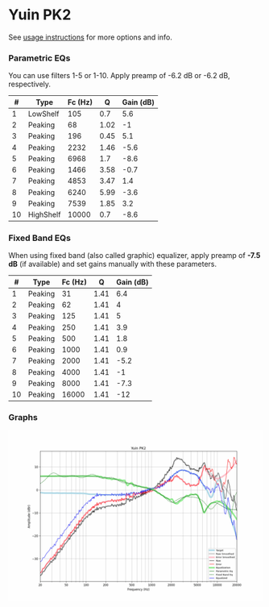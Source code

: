 # Yuin PK2
See [usage instructions](https://github.com/jaakkopasanen/AutoEq#usage) for more options and info.

### Parametric EQs
You can use filters 1-5 or 1-10. Apply preamp of -6.2 dB or -6.2 dB, respectively.

|   # | Type      |   Fc (Hz) |    Q |   Gain (dB) |
|-----|-----------|-----------|------|-------------|
|   1 | LowShelf  |       105 | 0.7  |         5.6 |
|   2 | Peaking   |        68 | 1.02 |        -1   |
|   3 | Peaking   |       196 | 0.45 |         5.1 |
|   4 | Peaking   |      2232 | 1.46 |        -5.6 |
|   5 | Peaking   |      6968 | 1.7  |        -8.6 |
|   6 | Peaking   |      1466 | 3.58 |        -0.7 |
|   7 | Peaking   |      4853 | 3.47 |         1.4 |
|   8 | Peaking   |      6240 | 5.99 |        -3.6 |
|   9 | Peaking   |      7539 | 1.85 |         3.2 |
|  10 | HighShelf |     10000 | 0.7  |        -8.6 |

### Fixed Band EQs
When using fixed band (also called graphic) equalizer, apply preamp of **-7.5 dB** (if available) and set gains manually with these parameters.

|   # | Type    |   Fc (Hz) |    Q |   Gain (dB) |
|-----|---------|-----------|------|-------------|
|   1 | Peaking |        31 | 1.41 |         6.4 |
|   2 | Peaking |        62 | 1.41 |         4   |
|   3 | Peaking |       125 | 1.41 |         5   |
|   4 | Peaking |       250 | 1.41 |         3.9 |
|   5 | Peaking |       500 | 1.41 |         1.8 |
|   6 | Peaking |      1000 | 1.41 |         0.9 |
|   7 | Peaking |      2000 | 1.41 |        -5.2 |
|   8 | Peaking |      4000 | 1.41 |        -1   |
|   9 | Peaking |      8000 | 1.41 |        -7.3 |
|  10 | Peaking |     16000 | 1.41 |       -12   |

### Graphs
![](./Yuin%20PK2.png)

